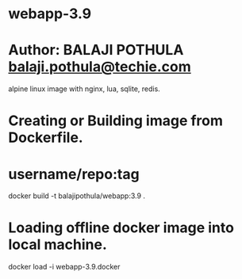 # webapp-3.9
# Author: BALAJI POTHULA <balaji.pothula@techie.com>

alpine linux image with nginx, lua, sqlite, redis.

# Creating or Building image from Dockerfile.
# username/repo:tag
docker build -t balajipothula/webapp:3.9 .

# Loading offline docker image into local machine.
docker load -i webapp-3.9.docker

